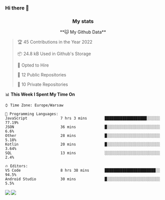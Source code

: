 ### Hi there 👋

<!--
**DamianKocjan/DamianKocjan** is a ✨ _special_ ✨ repository because its `README.md` (this file) appears on your GitHub profile.

Here are some ideas to get you started:

- 🔭 I’m currently working on ...
- 🌱 I’m currently learning ...
- 👯 I’m looking to collaborate on ...
- 🤔 I’m looking for help with ...
- 💬 Ask me about ...
- 📫 How to reach me: ...
- 😄 Pronouns: ...
- ⚡ Fun fact: ...
-->

<h3 align="center">My stats</h3>

<p align="center">
    <!--START_SECTION:waka-->
**🐱 My Github Data** 

> 🏆 45 Contributions in the Year 2022
 > 
> 📦 24.8 kB Used in Github's Storage 
 > 
> 💼 Opted to Hire
 > 
> 📜 12 Public Repositories 
 > 
> 🔑 10 Private Repositories  
 > 
📊 **This Week I Spent My Time On** 

```text
⌚︎ Time Zone: Europe/Warsaw

💬 Programming Languages: 
JavaScript               7 hrs 3 mins        ███████████████████░░░░░░   77.19% 
JSON                     36 mins             █░░░░░░░░░░░░░░░░░░░░░░░░   6.6% 
Other                    28 mins             █░░░░░░░░░░░░░░░░░░░░░░░░   5.18% 
Kotlin                   20 mins             █░░░░░░░░░░░░░░░░░░░░░░░░   3.64% 
SQL                      13 mins             ░░░░░░░░░░░░░░░░░░░░░░░░░   2.4%

🔥 Editors: 
VS Code                  8 hrs 38 mins       ███████████████████████░░   94.5% 
Android Studio           30 mins             █░░░░░░░░░░░░░░░░░░░░░░░░   5.5%

```


<!--END_SECTION:waka-->
</p>

<img align="left" src="https://github-readme-stats.vercel.app/api?username=DamianKocjan&&layout=compact&count_private=true&show_icons=true&hide_border=true&include_all_commits=true&bg_color=0D1117&title_color=FFFFFF&text_color=FFFFFF&icon_color=FFFFFF">
<img align="left" src="https://github-readme-stats.vercel.app/api/top-langs/?username=DamianKocjan&layout=compact&hide_border=true&card_width=250&bg_color=0D1117&title_color=FFFFFF&text_color=FFFFFF&icon_color=FFFFFF">
